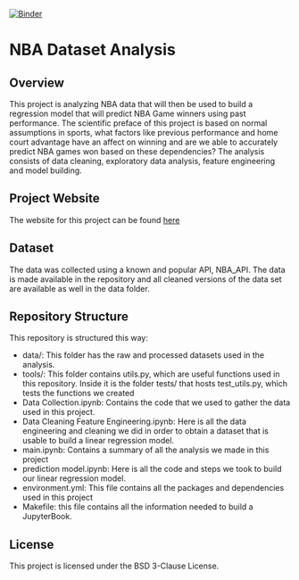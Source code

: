 [![Binder](https://mybinder.org/badge_logo.svg)](https://mybinder.org/v2/gh/UCB-stat-159-s23/project-group29.git/HEAD?labpath=main.ipynb)
 
# NBA Dataset Analysis


## Overview

This project is analyzing NBA data that will then be used to build a regression model that will predict NBA Game winners using past performance. The scientific preface of this project is based on normal assumptions in sports, what factors like previous performance and home court advantage have an affect on winning and are we able to accurately predict NBA games won based on these dependencies? The analysis consists of data cleaning, exploratory data analysis, feature engineering and model building.

## Project Website

The website for this project can be found [here](https://ucb-stat-159-s23.github.io/project-group29/)

## Dataset

The data was collected using a known and popular API, NBA_API. The data is made available in the repository and all cleaned versions of the data set are available as well in the data folder.

## Repository Structure
This repository is structured this way:

- data/: This folder has the raw and processed datasets used in the analysis.
- tools/: This folder contains utils.py, which are useful functions used in this repository. Inside it is the folder tests/ that hosts test_utils.py, which tests the functions we created
- Data Collection.ipynb: Contains the code that we used to gather the data used in this project.
- Data Cleaning Feature Engineering.ipynb: Here is all the data engineering and cleaning we did in order to obtain a dataset that is usable to build a linear regression model.
- main.ipynb: Contains a summary of all the analysis we made in this project
- prediction model.ipynb: Here is all the code and steps we took to build our linear regression model.
- environment.yml: This file contains all the packages and dependencies used in this project
- Makefile: this file contains all the information needed to build a JupyterBook. 


## License

This project is licensed under the BSD 3-Clause License.






